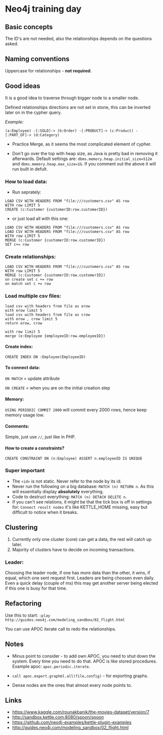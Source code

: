 # Neo4j training day

## Basic concepts

The ID's are not needed, also the relationships depends on the questions asked.

## Naming conventions
Uppercase for relationships - **not required**.

## Good ideas
It is a good idea to traverse through bigger node to a smaller node.

Defined relationships directions are not set in stone, this can be inverted later on in the cypher query.

*Example:*

```
(a:Employee) -[:SOLD]-> (b:Order) -[:PRODUCT]-> (c:Product) -[:PART_OF]-> (d:Category)
```

- Practice Merge, as it seems the most complicated element of cypher.

- Don't go over the top with heap size, as Java is pretty bad in removing it afterwards. Default settings are: `dbms.memory.heap.initial_size=512m` and `dbms.memory.heap.max_size=1G`.
If you comment out the above it will run built in defult. 

### How to load data:

- Run seprately:

```cypher
LOAD CSV WITH HEADERS FROM "file:///customers.csv" AS row
WITH row LIMIT 5
CREATE (c:Customer {customerID:row.customerID})
```
- or just load all with this one:
```cypher
LOAD CSV WITH HEADERS FROM "file:///customers.csv" AS row
LOAD CSV WITH HEADERS FROM "file:///customers.csv" AS row
WITH row LIMIT 5
MERGE (c:Customer {customerID:row.customerID})
SET c+= row
```
### Create relationships:

```cypher
LOAD CSV WITH HEADERS FROM "file:///customers.csv" AS row
WITH row LIMIT 5
MERGE (c:Customer {customerID:row.customerID})
on create set c += row
on match set c += row
```

### Load multiple csv files:

```cypher
load csv with headers from file as erow
with erow limit 5
load csv with headers from file as crow
with erow , crow limit 5
return erow, crow
```

```cypher
with row limit 5 
merge (e:Employee {employeeID:row.employeeID})
```

#### Create index:
`CREATE INDEX ON :Employee(EmployeeID)`

#### To connect data:

`ON MATCH` = update attribute

`ON CREATE` = when you are on the initial creation step

#### Memory:

`USING PERIODIC COMMIT 2000` will commit every 2000 rows, hence keep memory usage low.

#### Comments:

Simple, just use `//`, just like in PHP.

#### How to create a constraints?
`CREATE CONSTRAINT ON (n:Employee) ASSERT n.employeeID IS UNIQUE`

### Super important
- The `<id>` is not static. Never refer to the node by its id.
- Never run the following on a big database: `MATCH (n) RETURN n`. As this will essentially display **absolutely** everything.
- Code to destruct everything: `MATCH (n) DETACH DELETE n`.
- If you can't see relations, it might be that the tick box is off in settings for: `Connect result nodes` it's like KETTLE_HOME missing, easy but difficult to notice when it breaks.

## Clustering
1. Currently only one cluster (core) can get a data, the rest will catch up later.
2. Majority of clusters have to decide on incoming transactions.

### Leader:
Choosing the leader node, if one has more data than the other, it wins, if equal, which one sent request first. Leaders are being choosen even daily. Even a quick delay (couple of ms) this may get another server being elected if this one is busy for that time.

## Refactoring

Use this to start: `:play http://guides.neo4j.com/modeling_sandbox/02_flight.html`

You can use APOC iterate call to redo the relationships.

## Notes

- Minus point to consider - to add own APOC, you need to shut down the system. Every time you need to do that. APOC is like stored procedures. Example apoc: `apoc.periodic.iterate`.

- `call apoc.export.graphml.all(file,config)` - for exporting graphs.

- Dense nodes are the ones that almost every node points to.

## Links

- https://www.kaggle.com/rounakbanik/the-movies-dataset/version/7
- http://sandbox.kettle.com:8080/spoon/spoon
- https://github.com/neo4j-examples/kettle-plugin-examples
- http://guides.neo4j.com/modeling_sandbox/02_flight.html

